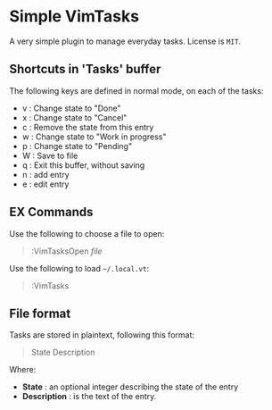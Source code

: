# Simple VimTasks
A very simple plugin to manage everyday tasks.
License is `MIT`.

## Shortcuts in 'Tasks' buffer
The following keys are defined in normal mode, on each of the tasks:
* v : Change state to "Done"
* x : Change state to "Cancel"
* c : Remove the state from this entry
* w : Change state to "Work in progress"
* p : Change state to "Pending"
* W : Save to file
* q : Exit this buffer, without saving
* n : add entry
* e : edit entry

## EX Commands
Use the following to choose a file to open:
> :VimTasksOpen *file*

Use the following to load `~/.local.vt`:
> :VimTasks

## File format
Tasks are stored in plaintext, following this format:
> State Description

Where:
* **State** : an optional integer describing the state of the entry
* **Description** : is the text of the entry.
